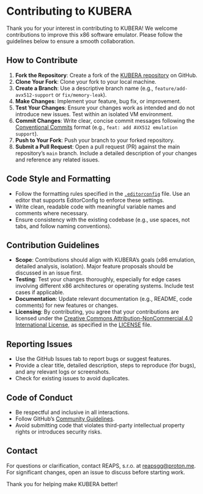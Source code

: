 # Contributing to KUBERA

Thank you for your interest in contributing to KUBERA! We welcome contributions to improve this x86 software emulator. Please follow the guidelines below to ensure a smooth collaboration.

## How to Contribute

1. **Fork the Repository**: Create a fork of the [KUBERA repository](https://github.com/[your-repo]/kubera) on GitHub.
2. **Clone Your Fork**: Clone your fork to your local machine.
3. **Create a Branch**: Use a descriptive branch name (e.g., `feature/add-avx512-support` or `fix/memory-leak`).
4. **Make Changes**: Implement your feature, bug fix, or improvement.
5. **Test Your Changes**: Ensure your changes work as intended and do not introduce new issues. Test within an isolated VM environment.
6. **Commit Changes**: Write clear, concise commit messages following the [Conventional Commits](https://www.conventionalcommits.org/) format (e.g., `feat: add AVX512 emulation support`).
7. **Push to Your Fork**: Push your branch to your forked repository.
8. **Submit a Pull Request**: Open a pull request (PR) against the main repository’s `main` branch. Include a detailed description of your changes and reference any related issues.

## Code Style and Formatting

- Follow the formatting rules specified in the [`.editorconfig`](.editorconfig) file. Use an editor that supports EditorConfig to enforce these settings.
- Write clean, readable code with meaningful variable names and comments where necessary.
- Ensure consistency with the existing codebase (e.g., use spaces, not tabs, and follow naming conventions).

## Contribution Guidelines

- **Scope**: Contributions should align with KUBERA’s goals (x86 emulation, detailed analysis, isolation). Major feature proposals should be discussed in an issue first.
- **Testing**: Test your changes thoroughly, especially for edge cases involving different x86 architectures or operating systems. Include test cases if applicable.
- **Documentation**: Update relevant documentation (e.g., README, code comments) for new features or changes.
- **Licensing**: By contributing, you agree that your contributions are licensed under the [Creative Commons Attribution-NonCommercial 4.0 International License](https://creativecommons.org/licenses/by-nc/4.0/), as specified in the [LICENSE](LICENSE) file.

## Reporting Issues

- Use the GitHub Issues tab to report bugs or suggest features.
- Provide a clear title, detailed description, steps to reproduce (for bugs), and any relevant logs or screenshots.
- Check for existing issues to avoid duplicates.

## Code of Conduct

- Be respectful and inclusive in all interactions.
- Follow GitHub’s [Community Guidelines](https://docs.github.com/en/site-policy/github-terms/github-community-guidelines).
- Avoid submitting code that violates third-party intellectual property rights or introduces security risks.

## Contact

For questions or clarification, contact REAPS, s.r.o. at reapsgg@proton.me. For significant changes, open an issue to discuss before starting work.

Thank you for helping make KUBERA better!